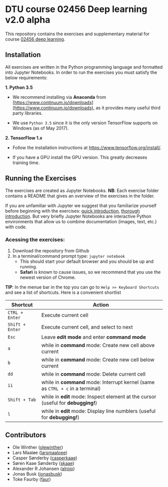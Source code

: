 # DTU course 02456 Deep learning v2.0 alpha

This repository contains the exercises and supplementary material for course [02456 deep learning](http://kurser.dtu.dk/course/02456).

## Installation
All exercises are written in the Python programming language and formatted into Jupyter Notebooks. In order to run the exercises you must satisfy the below requirements:

**1. Python 3.5**

- We recommend installing via **Anaconda** from [https://www.continuum.io/downloads](https://www.continuum.io/downloads),
as it provides many useful third party libraries. 

- We use `Python 3.5` since it is the only version TensorFlow supports on Windows 
(as of May 2017).

**2. TensorFlow 1.x**

- Follow the installation instructions at https://www.tensorflow.org/install/.

- If you have a GPU install the GPU version. This greatly decreases training time.


## Running the Exercises 
The exercises are created as Jupyter Notebooks. **NB**: Each exercise folder contains a README that gives an overview of the exercises in the folder.

If you are unfamiliar with Jupyter we suggest that you familiarize yourself before beginning with the exercises: [quick introduction](https://www.packtpub.com/books/content/basics-jupyter-notebook-and-python), [thorough introduction](https://www.datacamp.com/community/tutorials/tutorial-jupyter-notebook#gs.a6M6p0Q). But very briefly Jupyter Notebooks are interactive Python environments that allow us to combine documentation (images, text, etc.) with code.

### Acessing the exercises:
1. Download the repository from Github
1. In a terminal/command prompt type: `jupyter notebook` 
    * This should start your default browser and you should be up and running. 
    * **Safari** is known to cause issues, so we recommend that you use the newest version of Chrome.

**TIP**: In the menue bar in the top you can go to `Help >> Keyboard Shortcuts` and see a list of shortcuts.
Here is a convenient shortlist 

| Shortcut        	| Action                                                                                  	|
|-----------------	|-----------------------------------------------------------------------------------------	|
| `CTRL + Enter`  	| Execute current cell                                                                    	|
| `Shift + Enter` 	| Execute current cell, and select to next                                                	|
| `Esc`           	| Leave **edit mode** and enter **command mode**                                          	|
| `a`             	| while in **command** mode: Create new cell above current                                    	|
| `b`             	| while in **command** mode: Create new cell below current                                    	|
| `dd`            	| while in **command** mode: Delete current cell                                              	|
| `ii`            	| while in **command** mode: Interrupt kernel (same as `CTRL + c` in a terminal) 	|
| `Shift + Tab`   	| while in **edit** mode: Inspect element at the cursor (useful for **debugging!**)                        	|
| `l`   	 	 	| while in **edit** mode: Display line numblers (useful for **debugging!**)         



## Contributors
* Ole Winther ([olewinther](https://github.com/olewinther))
* Lars Maaløe ([larsmaaloee](https://github.com/larsmaaloee))
* Casper Sønderby ([casperkaae](https://github.com/casperkaae))
* Søren Kaae Sønderby ([skaae](https://github.com/skaae))
* Alexander R Johansen ([alrojo](https://github.com/alrojo))
* Jonas Busk ([jonasbusk](https://github.com/jonasbusk))
* Toke Faurby ([faur](https://github.com/Faur))


